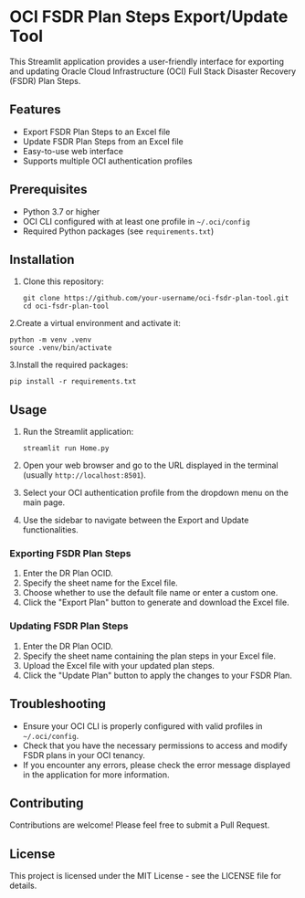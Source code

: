 # OCI FSDR Plan Steps Export/Update Tool

This Streamlit application provides a user-friendly interface for exporting and updating Oracle Cloud Infrastructure (OCI) Full Stack Disaster Recovery (FSDR) Plan Steps.

## Features

- Export FSDR Plan Steps to an Excel file
- Update FSDR Plan Steps from an Excel file
- Easy-to-use web interface
- Supports multiple OCI authentication profiles

## Prerequisites

- Python 3.7 or higher
- OCI CLI configured with at least one profile in `~/.oci/config`
- Required Python packages (see `requirements.txt`)

## Installation


1. Clone this repository:
   ```
   git clone https://github.com/your-username/oci-fsdr-plan-tool.git
   cd oci-fsdr-plan-tool
   ```

2.Create a virtual environment and activate it:
   ```
   python -m venv .venv
   source .venv/bin/activate
   ```
3.Install the required packages:
   ```
   pip install -r requirements.txt
   ```

## Usage

1. Run the Streamlit application:
   ```
   streamlit run Home.py
   ```

2. Open your web browser and go to the URL displayed in the terminal (usually `http://localhost:8501`).

3. Select your OCI authentication profile from the dropdown menu on the main page.

4. Use the sidebar to navigate between the Export and Update functionalities.

### Exporting FSDR Plan Steps

1. Enter the DR Plan OCID.
2. Specify the sheet name for the Excel file.
3. Choose whether to use the default file name or enter a custom one.
4. Click the "Export Plan" button to generate and download the Excel file.

### Updating FSDR Plan Steps

1. Enter the DR Plan OCID.
2. Specify the sheet name containing the plan steps in your Excel file.
3. Upload the Excel file with your updated plan steps.
4. Click the "Update Plan" button to apply the changes to your FSDR Plan.

## Troubleshooting

- Ensure your OCI CLI is properly configured with valid profiles in `~/.oci/config`.
- Check that you have the necessary permissions to access and modify FSDR plans in your OCI tenancy.
- If you encounter any errors, please check the error message displayed in the application for more information.

## Contributing

Contributions are welcome! Please feel free to submit a Pull Request.

## License

This project is licensed under the MIT License - see the LICENSE file for details.
